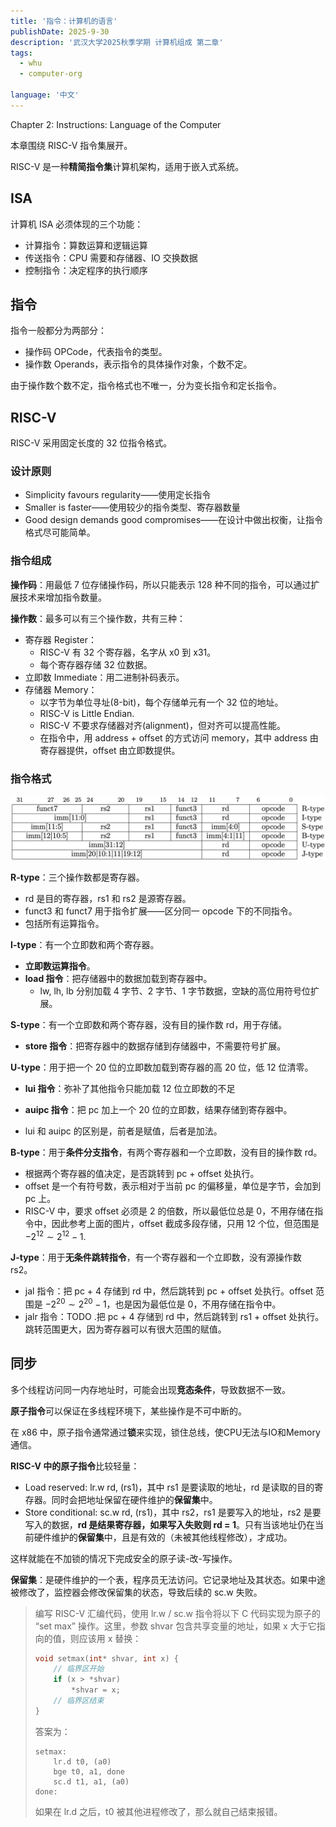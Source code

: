 ```yaml
---
title: '指令：计算机的语言'
publishDate: 2025-9-30
description: '武汉大学2025秋季学期 计算机组成 第二章'
tags:
  - whu
  - computer-org

language: '中文'
---
```


Chapter 2: Instructions: Language of the Computer

本章围绕 RISC-V 指令集展开。

RISC-V 是一种**精简指令集**计算机架构，适用于嵌入式系统。

## ISA

计算机 ISA 必须体现的三个功能：

- 计算指令：算数运算和逻辑运算
- 传送指令：CPU 需要和存储器、IO 交换数据
- 控制指令：决定程序的执行顺序

## 指令

指令一般都分为两部分：

- 操作码 OPCode，代表指令的类型。
- 操作数 Operands，表示指令的具体操作对象，个数不定。

由于操作数个数不定，指令格式也不唯一，分为变长指令和定长指令。

## RISC-V

RISC-V 采用固定长度的 32 位指令格式。

### 设计原则

- Simplicity favours regularity——使用定长指令
- Smaller is faster——使用较少的指令类型、寄存器数量
- Good design demands good compromises——在设计中做出权衡，让指令格式尽可能简单。

### 指令组成

**操作码**：用最低 7 位存储操作码，所以只能表示 128 种不同的指令，可以通过扩展技术来增加指令数量。

**操作数**：最多可以有三个操作数，共有三种：

- 寄存器 Register：
    - RISC-V 有 32 个寄存器，名字从 x0 到 x31。
    - 每个寄存器存储 32 位数据。
- 立即数 Immediate：用二进制补码表示。
- 存储器 Memory：
    - 以字节为单位寻址(8-bit)，每个存储单元有一个 32 位的地址。
    - RISC-V is Little Endian.
    - RISC-V 不要求存储器对齐(alignment)，但对齐可以提高性能。
    - 在指令中，用 address + offset 的方式访问 memory，其中 address 由寄存器提供，offset 由立即数提供。

### 指令格式

![image-20250923191504737](images/img-03.png)

**R-type**：三个操作数都是寄存器。

- rd 是目的寄存器，rs1 和 rs2 是源寄存器。
- funct3 和 funct7 用于指令扩展——区分同一 opcode 下的不同指令。
- 包括所有运算指令。

**I-type**：有一个立即数和两个寄存器。

- **立即数运算指令**。
- **load 指令**：把存储器中的数据加载到寄存器中。
    - lw, lh, lb 分别加载 4 字节、2 字节、1 字节数据，空缺的高位用符号位扩展。

**S-type**：有一个立即数和两个寄存器，没有目的操作数 rd，用于存储。

- **store 指令**：把寄存器中的数据存储到存储器中，不需要符号扩展。  

**U-type**：用于把一个 20 位的立即数加载到寄存器的高 20 位，低 12 位清零。

- **lui 指令**：弥补了其他指令只能加载 12 位立即数的不足

- **auipc 指令**：把 pc 加上一个 20 位的立即数，结果存储到寄存器中。

- lui 和 auipc 的区别是，前者是赋值，后者是加法。

**B-type**：用于**条件分支指令**，有两个寄存器和一个立即数，没有目的操作数 rd。

- 根据两个寄存器的值决定，是否跳转到 pc + offset 处执行。
- offset 是一个有符号数，表示相对于当前 pc 的偏移量，单位是字节，会加到 pc 上。
- RISC-V 中，要求 offset 必须是 2 的倍数，所以最低位总是 0，不用存储在指令中，因此参考上面的图片，offset 截成多段存储，只用 12 个位，但范围是 $-2^{12}\sim 2^{12}-1$.

**J-type**：用于**无条件跳转指令**，有一个寄存器和一个立即数，没有源操作数 rs2。

- jal 指令：把 pc + 4 存储到 rd 中，然后跳转到 pc + offset 处执行。offset 范围是 $-2^{20}\sim 2^{20}-1$，也是因为最低位是 0，不用存储在指令中。
- jalr 指令：TODO .把 pc + 4 存储到 rd 中，然后跳转到 rs1 + offset 处执行。跳转范围更大，因为寄存器可以有很大范围的赋值。

## 同步

多个线程访问同一内存地址时，可能会出现**竞态条件**，导致数据不一致。

**原子指令**可以保证在多线程环境下，某些操作是不可中断的。

在 x86 中，原子指令通常通过**锁**来实现，锁住总线，使CPU无法与IO和Memory通信。

**RISC-V 中的原子指令**比较轻量：

- Load reserved: lr.w rd, (rs1)，其中 rs1 是要读取的地址，rd 是读取的目的寄存器。同时会把地址保留在硬件维护的**保留集**中。
- Store conditional: sc.w rd, (rs1)，其中 rs2，rs1 是要写入的地址，rs2 是要写入的数据，**rd 是结果寄存器，如果写入失败则 rd = 1**。只有当该地址仍在当前硬件维护的**保留集**中，且是有效的（未被其他线程修改），才成功。

这样就能在不加锁的情况下完成安全的原子读-改-写操作。

**保留集**：是硬件维护的一个表，程序员无法访问。它记录地址及其状态。如果中途被修改了，监控器会修改保留集的状态，导致后续的 sc.w 失败。

> 编写 RISC-V 汇编代码，使用 lr.w / sc.w 指令将以下 C 代码实现为原子的 “set max” 操作。这里，参数 shvar 包含共享变量的地址，如果 x 大于它指向的值，则应该用 x 替换：
>
> ```c
> void setmax(int* shvar, int x) {
>     // 临界区开始
>     if (x > *shvar)
>         *shvar = x;
>     // 临界区结束
> }
> ```
>
> 答案为：
>
> ```assembly
> setmax:
>     lr.d t0, (a0)
>     bge t0, a1, done
>     sc.d t1, a1, (a0)
> done:
> ```
>
> 如果在 lr.d 之后，t0 被其他进程修改了，那么就自己结束报错。
